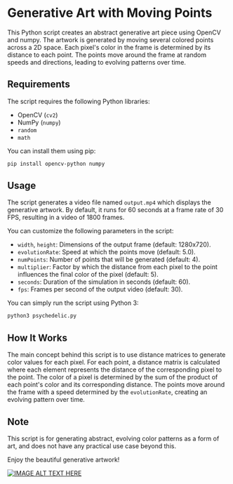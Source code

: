 # Generative Art with Moving Points

This Python script creates an abstract generative art piece using OpenCV and numpy. The artwork is generated by moving several colored points across a 2D space. Each pixel's color in the frame is determined by its distance to each point. The points move around the frame at random speeds and directions, leading to evolving patterns over time.

## Requirements

The script requires the following Python libraries:

- OpenCV (`cv2`)
- NumPy (`numpy`)
- `random`
- `math`

You can install them using pip:

```bash
pip install opencv-python numpy
```

## Usage

The script generates a video file named `output.mp4` which displays the generative artwork. By default, it runs for 60 seconds at a frame rate of 30 FPS, resulting in a video of 1800 frames.

You can customize the following parameters in the script:

- `width`, `height`: Dimensions of the output frame (default: 1280x720).
- `evolutionRate`: Speed at which the points move (default: 5.0).
- `numPoints`: Number of points that will be generated (default: 4).
- `multiplier`: Factor by which the distance from each pixel to the point influences the final color of the pixel (default: 5).
- `seconds`: Duration of the simulation in seconds (default: 60).
- `fps`: Frames per second of the output video (default: 30).

You can simply run the script using Python 3:

```bash
python3 psychedelic.py
```

## How It Works

The main concept behind this script is to use distance matrices to generate color values for each pixel. For each point, a distance matrix is calculated where each element represents the distance of the corresponding pixel to the point. The color of a pixel is determined by the sum of the product of each point's color and its corresponding distance. The points move around the frame with a speed determined by the `evolutionRate`, creating an evolving pattern over time.

## Note

This script is for generating abstract, evolving color patterns as a form of art, and does not have any practical use case beyond this.

Enjoy the beautiful generative artwork!

[![IMAGE ALT TEXT HERE](https://img.youtube.com/vi/OWvkLyoADus/0.jpg)](https://www.youtube.com/watch?v=OWvkLyoADus)
